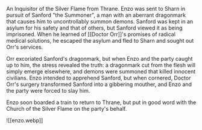 An Inquisitor of the Silver Flame from Thrane. Enzo was sent to Sharn in pursuit of Sanford "the Summoner", a man with an aberrant dragonmark that causes him to uncontrollably summon demons. Sanford was kept in an asylum for his safety and that of others, but Sanford viewed it as being imprisoned. When he learned of [[Doctor Orr]]'s promises of radical medical solutions, he escaped the asylum and fled to Sharn and sought out Orr's services.

Orr excoriated Sanford's dragonmark, but when Enzo and the party caught up to him, the stress revealed the truth: a dragonmark cut from the flesh will simply emerge elsewhere, and demons were summoned that killed innocent civilians. Enzo intended to apprehend Sanford, but when cornered, Doctor Orr's surgery transformed Sanford into a gibbering mouther, and Enzo and the party were forced to slay him.

Enzo soon boarded a train to return to Thrane, but put in good word with the Church of the Silver Flame on the party's behalf.

![[enzo.webp]]